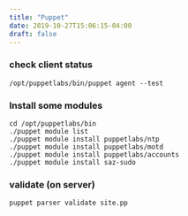 ```yaml
---
title: "Puppet"
date: 2019-10-27T15:06:15-04:00
draft: false
---
```


### check client status
```
/opt/puppetlabs/bin/puppet agent --test

```


### Install some modules
```
cd /opt/puppetlabs/bin
./puppet module list
./puppet module install puppetlabs/ntp
./puppet module install puppetlabs/motd
./puppet module install puppetlabs/accounts
./puppet module install saz-sudo

```

### validate (on server)
```
puppet parser validate site.pp
```
